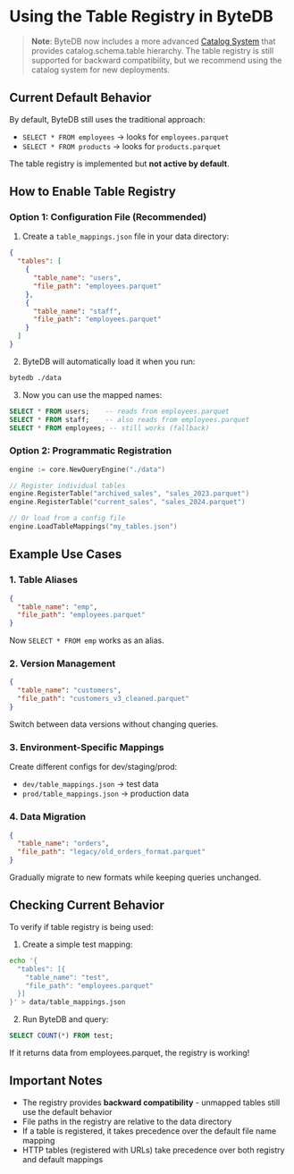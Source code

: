 # Using the Table Registry in ByteDB

> **Note**: ByteDB now includes a more advanced [Catalog System](CATALOG_SYSTEM.md) that provides catalog.schema.table hierarchy. The table registry is still supported for backward compatibility, but we recommend using the catalog system for new deployments.

## Current Default Behavior

By default, ByteDB still uses the traditional approach:
- `SELECT * FROM employees` → looks for `employees.parquet`
- `SELECT * FROM products` → looks for `products.parquet`

The table registry is implemented but **not active by default**.

## How to Enable Table Registry

### Option 1: Configuration File (Recommended)

1. Create a `table_mappings.json` file in your data directory:

```json
{
  "tables": [
    {
      "table_name": "users",
      "file_path": "employees.parquet"
    },
    {
      "table_name": "staff",
      "file_path": "employees.parquet"
    }
  ]
}
```

2. ByteDB will automatically load it when you run:
```bash
bytedb ./data
```

3. Now you can use the mapped names:
```sql
SELECT * FROM users;    -- reads from employees.parquet
SELECT * FROM staff;    -- also reads from employees.parquet
SELECT * FROM employees; -- still works (fallback)
```

### Option 2: Programmatic Registration

```go
engine := core.NewQueryEngine("./data")

// Register individual tables
engine.RegisterTable("archived_sales", "sales_2023.parquet")
engine.RegisterTable("current_sales", "sales_2024.parquet")

// Or load from a config file
engine.LoadTableMappings("my_tables.json")
```

## Example Use Cases

### 1. Table Aliases
```json
{
  "table_name": "emp",
  "file_path": "employees.parquet"
}
```
Now `SELECT * FROM emp` works as an alias.

### 2. Version Management
```json
{
  "table_name": "customers",
  "file_path": "customers_v3_cleaned.parquet"
}
```
Switch between data versions without changing queries.

### 3. Environment-Specific Mappings
Create different configs for dev/staging/prod:
- `dev/table_mappings.json` → test data
- `prod/table_mappings.json` → production data

### 4. Data Migration
```json
{
  "table_name": "orders",
  "file_path": "legacy/old_orders_format.parquet"
}
```
Gradually migrate to new formats while keeping queries unchanged.

## Checking Current Behavior

To verify if table registry is being used:

1. Create a simple test mapping:
```bash
echo '{
  "tables": [{
    "table_name": "test",
    "file_path": "employees.parquet"
  }]
}' > data/table_mappings.json
```

2. Run ByteDB and query:
```sql
SELECT COUNT(*) FROM test;
```

If it returns data from employees.parquet, the registry is working!

## Important Notes

- The registry provides **backward compatibility** - unmapped tables still use the default behavior
- File paths in the registry are relative to the data directory
- If a table is registered, it takes precedence over the default file name mapping
- HTTP tables (registered with URLs) take precedence over both registry and default mappings